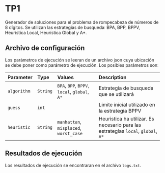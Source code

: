 
# TP1
Generador de soluciones para el problema de rompecabeza de números de 8 dígitos.
Se utilizan las estrategias de busqueda: BPA, BPP, BPPV, Heurística Local, Heurística Global y A*.

## Archivo de configuración
Los parámetros de ejecución se leeran de un archivo json cuya ubicación se debe poner como parámetro de ejecución.
Los posibles parámetros son:

| Parameter     | Type     | Values                                         | Description                                                                       |
| :-------------| :------- | :----------------------------------------------| :-------------------------------------------------------------------------------- |
| `algorithm`   | `String` | `BPA`, `BPP`, `BPPV`, `local`, `global`, `A*`  | Estrategía de busqueda que se utilizará                                           |
| `guess`       | `int`    |                                                | Limite inicial utilizado en la estrategía BPPV                                    |
| `heuristic`   | `String` | `manhattan`, `misplaced`, `worst_case`         | Heuristica ha utilizar. Es necesario para las estrategías `local`, `global`, `A*` |

## Resultados de ejecución
Los resultados de ejecución se encontraran en el archivo `logs.txt`.

